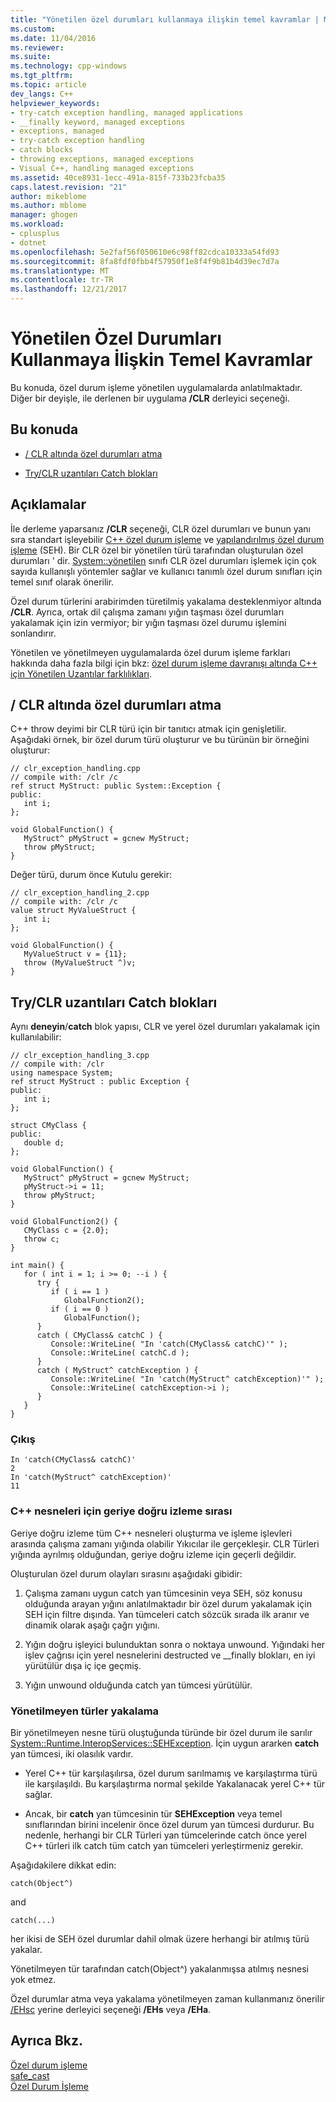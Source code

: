 ```yaml
---
title: "Yönetilen özel durumları kullanmaya ilişkin temel kavramlar | Microsoft Docs"
ms.custom: 
ms.date: 11/04/2016
ms.reviewer: 
ms.suite: 
ms.technology: cpp-windows
ms.tgt_pltfrm: 
ms.topic: article
dev_langs: C++
helpviewer_keywords:
- try-catch exception handling, managed applications
- __finally keyword, managed exceptions
- exceptions, managed
- try-catch exception handling
- catch blocks
- throwing exceptions, managed exceptions
- Visual C++, handling managed exceptions
ms.assetid: 40ce8931-1ecc-491a-815f-733b23fcba35
caps.latest.revision: "21"
author: mikeblome
ms.author: mblome
manager: ghogen
ms.workload:
- cplusplus
- dotnet
ms.openlocfilehash: 5e2faf56f050610e6c98ff82cdca10333a54fd93
ms.sourcegitcommit: 8fa8fdf0fbb4f57950f1e8f4f9b81b4d39ec7d7a
ms.translationtype: MT
ms.contentlocale: tr-TR
ms.lasthandoff: 12/21/2017
---
```

# <a name="basic-concepts-in-using-managed-exceptions"></a>Yönetilen Özel Durumları Kullanmaya İlişkin Temel Kavramlar
Bu konuda, özel durum işleme yönetilen uygulamalarda anlatılmaktadır. Diğer bir deyişle, ile derlenen bir uygulama **/CLR** derleyici seçeneği.  
  
## <a name="in-this-topic"></a>Bu konuda  
  
-   [/ CLR altında özel durumları atma](#vcconbasicconceptsinusingmanagedexceptionsanchor1)  
  
-   [Try/CLR uzantıları Catch blokları](#vcconbasicconceptsinusingmanagedexceptionsanchor2)  
  
## <a name="remarks"></a>Açıklamalar  
 İle derleme yaparsanız **/CLR** seçeneği, CLR özel durumları ve bunun yanı sıra standart işleyebilir [C++ özel durum işleme](../cpp/cpp-exception-handling.md) ve [yapılandırılmış özel durum işleme](../cpp/structured-exception-handling-c-cpp.md) (SEH). Bir CLR özel bir yönetilen türü tarafından oluşturulan özel durumları ' dir. [System::yönetilen](https://msdn.microsoft.com/en-us/library/system.exception.aspx) sınıfı CLR özel durumları işlemek için çok sayıda kullanışlı yöntemler sağlar ve kullanıcı tanımlı özel durum sınıfları için temel sınıf olarak önerilir.  
  
 Özel durum türlerini arabirimden türetilmiş yakalama desteklenmiyor altında **/CLR**. Ayrıca, ortak dil çalışma zamanı yığın taşması özel durumları yakalamak için izin vermiyor; bir yığın taşması özel durumu işlemini sonlandırır.  
  
 Yönetilen ve yönetilmeyen uygulamalarda özel durum işleme farkları hakkında daha fazla bilgi için bkz: [özel durum işleme davranışı altında C++ için Yönetilen Uzantılar farklılıkları](../dotnet/differences-in-exception-handling-behavior-under-clr.md).  
  
##  <a name="vcconbasicconceptsinusingmanagedexceptionsanchor1"></a>/ CLR altında özel durumları atma  
 C++ throw deyimi bir CLR türü için bir tanıtıcı atmak için genişletilir. Aşağıdaki örnek, bir özel durum türü oluşturur ve bu türünün bir örneğini oluşturur:  
  
```  
// clr_exception_handling.cpp  
// compile with: /clr /c  
ref struct MyStruct: public System::Exception {  
public:  
   int i;  
};  
  
void GlobalFunction() {  
   MyStruct^ pMyStruct = gcnew MyStruct;  
   throw pMyStruct;  
}  
```  
  
 Değer türü, durum önce Kutulu gerekir:  
  
```  
// clr_exception_handling_2.cpp  
// compile with: /clr /c  
value struct MyValueStruct {  
   int i;  
};  
  
void GlobalFunction() {  
   MyValueStruct v = {11};  
   throw (MyValueStruct ^)v;  
}  
```  
  
##  <a name="vcconbasicconceptsinusingmanagedexceptionsanchor2"></a>Try/CLR uzantıları Catch blokları  
 Aynı **deneyin**/**catch** blok yapısı, CLR ve yerel özel durumları yakalamak için kullanılabilir:  
  
```  
// clr_exception_handling_3.cpp  
// compile with: /clr  
using namespace System;  
ref struct MyStruct : public Exception {  
public:  
   int i;  
};  
  
struct CMyClass {  
public:  
   double d;  
};  
  
void GlobalFunction() {  
   MyStruct^ pMyStruct = gcnew MyStruct;  
   pMyStruct->i = 11;  
   throw pMyStruct;  
}  
  
void GlobalFunction2() {  
   CMyClass c = {2.0};  
   throw c;  
}  
  
int main() {  
   for ( int i = 1; i >= 0; --i ) {  
      try {  
         if ( i == 1 )  
            GlobalFunction2();  
         if ( i == 0 )  
            GlobalFunction();  
      }  
      catch ( CMyClass& catchC ) {  
         Console::WriteLine( "In 'catch(CMyClass& catchC)'" );  
         Console::WriteLine( catchC.d );  
      }  
      catch ( MyStruct^ catchException ) {  
         Console::WriteLine( "In 'catch(MyStruct^ catchException)'" );  
         Console::WriteLine( catchException->i );  
      }  
   }  
}  
```  
  
### <a name="output"></a>Çıkış  
  
```  
In 'catch(CMyClass& catchC)'  
2  
In 'catch(MyStruct^ catchException)'  
11  
```  
  
### <a name="order-of-unwinding-for-c-objects"></a>C++ nesneleri için geriye doğru izleme sırası  
 Geriye doğru izleme tüm C++ nesneleri oluşturma ve işleme işlevleri arasında çalışma zamanı yığında olabilir Yıkıcılar ile gerçekleşir. CLR Türleri yığında ayrılmış olduğundan, geriye doğru izleme için geçerli değildir.  
  
 Oluşturulan özel durum olayları sırasını aşağıdaki gibidir:  
  
1.  Çalışma zamanı uygun catch yan tümcesinin veya SEH, söz konusu olduğunda arayan yığını anlatılmaktadır bir özel durum yakalamak için SEH için filtre dışında. Yan tümceleri catch sözcük sırada ilk aranır ve dinamik olarak aşağı çağrı yığını.  
  
2.  Yığın doğru işleyici bulunduktan sonra o noktaya unwound. Yığındaki her işlev çağrısı için yerel nesnelerini destructed ve __finally blokları, en iyi yürütülür dışa iç içe geçmiş.  
  
3.  Yığın unwound olduğunda catch yan tümcesi yürütülür.  
  
### <a name="catching-unmanaged-types"></a>Yönetilmeyen türler yakalama  
 Bir yönetilmeyen nesne türü oluştuğunda türünde bir özel durum ile sarılır [System::Runtime.InteropServices::SEHException](https://msdn.microsoft.com/en-us/library/system.runtime.interopservices.sehexception.aspx). İçin uygun ararken **catch** yan tümcesi, iki olasılık vardır.  
  
-   Yerel C++ tür karşılaşılırsa, özel durum sarılmamış ve karşılaştırma türü ile karşılaşıldı. Bu karşılaştırma normal şekilde Yakalanacak yerel C++ tür sağlar.  
  
-   Ancak, bir **catch** yan tümcesinin tür **SEHException** veya temel sınıflarından birini incelenir önce özel durum yan tümcesi durdurur. Bu nedenle, herhangi bir CLR Türleri yan tümcelerinde catch önce yerel C++ türleri ilk catch tüm catch yan tümceleri yerleştirmeniz gerekir.  
  
 Aşağıdakilere dikkat edin:  
  
```  
catch(Object^)  
```  
  
 and  
  
```  
catch(...)  
```  
  
 her ikisi de SEH özel durumlar dahil olmak üzere herhangi bir atılmış türü yakalar.  
  
 Yönetilmeyen tür tarafından catch(Object^) yakalanmışsa atılmış nesnesi yok etmez.  
  
 Özel durumlar atma veya yakalama yönetilmeyen zaman kullanmanız önerilir [/EHsc](../build/reference/eh-exception-handling-model.md) yerine derleyici seçeneği **/EHs** veya **/EHa**.  
  
## <a name="see-also"></a>Ayrıca Bkz.  
 [Özel durum işleme](../windows/exception-handling-cpp-component-extensions.md)   
 [safe_cast](../windows/safe-cast-cpp-component-extensions.md)   
 [Özel Durum İşleme](../cpp/exception-handling-in-visual-cpp.md)